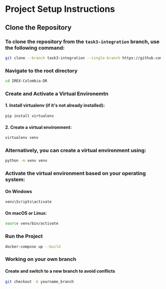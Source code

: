 # Project Setup Instructions

## Clone the Repository

### To clone the repository from the `task3-integration` branch, use the following command:

```sh
git clone --branch task3-integration --single-branch https://github.com/OmdenaAI/IREX-Colombia-DR.git
```

### Navigate to the root directory

```sh
cd IREX-Colombia-DR
```

### Create and Activate a Virtual Environemtn

#### 1. Install virtualenv (if it's not already installed):

```sh
pip install virtualenv
```

#### 2. Create a virtual environment:
```sh
virtualenv venv
```
### Alternatively, you can create a virtual environment using:

```sh
python -m venv venv
```

### Activate the virtual environment based on your operating system:

#### On Windows

```sh
venv\Scripts\activate
```

#### On macOS or Linux:

```sh
source venv/bin/activate
```

### Run the Project

```sh
docker-compose up --build
```

### Working on your own branch

#### Create and switch to a new branch to avoid conflicts

```sh
git checkout -b yourname_branch
```
